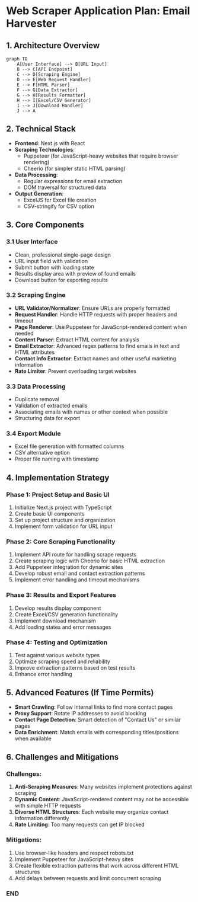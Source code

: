 # Web Scraper Application Plan: Email Harvester

## 1. Architecture Overview

```mermaid
graph TD
    A[User Interface] --> B[URL Input]
    B --> C[API Endpoint]
    C --> D[Scraping Engine]
    D --> E[Web Request Handler]
    E --> F[HTML Parser]
    F --> G[Data Extractor]
    G --> H[Results Formatter]
    H --> I[Excel/CSV Generator]
    I --> J[Download Handler]
    J --> A
```

## 2. Technical Stack

- **Frontend**: Next.js with React
- **Scraping Technologies**:
  - Puppeteer (for JavaScript-heavy websites that require browser rendering)
  - Cheerio (for simpler static HTML parsing)
- **Data Processing**:
  - Regular expressions for email extraction
  - DOM traversal for structured data
- **Output Generation**:
  - ExcelJS for Excel file creation
  - CSV-stringify for CSV option

## 3. Core Components

### 3.1 User Interface

- Clean, professional single-page design
- URL input field with validation
- Submit button with loading state
- Results display area with preview of found emails
- Download button for exporting results

### 3.2 Scraping Engine

- **URL Validator/Normalizer**: Ensure URLs are properly formatted
- **Request Handler**: Handle HTTP requests with proper headers and timeout
- **Page Renderer**: Use Puppeteer for JavaScript-rendered content when needed
- **Content Parser**: Extract HTML content for analysis
- **Email Extractor**: Advanced regex patterns to find emails in text and HTML attributes
- **Contact Info Extractor**: Extract names and other useful marketing information
- **Rate Limiter**: Prevent overloading target websites

### 3.3 Data Processing

- Duplicate removal
- Validation of extracted emails
- Associating emails with names or other context when possible
- Structuring data for export

### 3.4 Export Module

- Excel file generation with formatted columns
- CSV alternative option
- Proper file naming with timestamp

## 4. Implementation Strategy

### Phase 1: Project Setup and Basic UI

1. Initialize Next.js project with TypeScript
2. Create basic UI components
3. Set up project structure and organization
4. Implement form validation for URL input

### Phase 2: Core Scraping Functionality

1. Implement API route for handling scrape requests
2. Create scraping logic with Cheerio for basic HTML extraction
3. Add Puppeteer integration for dynamic sites
4. Develop robust email and contact extraction patterns
5. Implement error handling and timeout mechanisms

### Phase 3: Results and Export Features

1. Develop results display component
2. Create Excel/CSV generation functionality
3. Implement download mechanism
4. Add loading states and error messages

### Phase 4: Testing and Optimization

1. Test against various website types
2. Optimize scraping speed and reliability
3. Improve extraction patterns based on test results
4. Enhance error handling

## 5. Advanced Features (If Time Permits)

- **Smart Crawling**: Follow internal links to find more contact pages
- **Proxy Support**: Rotate IP addresses to avoid blocking
- **Contact Page Detection**: Smart detection of "Contact Us" or similar pages
- **Data Enrichment**: Match emails with corresponding titles/positions when available

## 6. Challenges and Mitigations

### Challenges:

1. **Anti-Scraping Measures**: Many websites implement protections against scraping
2. **Dynamic Content**: JavaScript-rendered content may not be accessible with simple HTTP requests
3. **Diverse HTML Structures**: Each website may organize contact information differently
4. **Rate Limiting**: Too many requests can get IP blocked

### Mitigations:

1. Use browser-like headers and respect robots.txt
2. Implement Puppeteer for JavaScript-heavy sites
3. Create flexible extraction patterns that work across different HTML structures
4. Add delays between requests and limit concurrent scraping

### END
